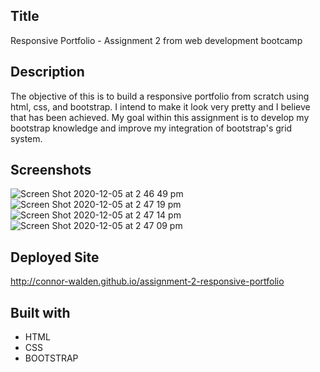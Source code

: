 ## Title
Responsive Portfolio - Assignment 2 from web development bootcamp

## Description
The objective of this is to build a responsive portfolio from scratch using html, css, and bootstrap. I intend to make it look very pretty and I believe that has been achieved. My goal within this assignment is to develop my bootstrap knowledge and improve my integration of bootstrap's grid system.

## Screenshots
![Screen Shot 2020-12-05 at 2 46 49 pm](https://user-images.githubusercontent.com/20080981/101233624-0a2eba80-3709-11eb-8f27-79ca37ada249.png)
![Screen Shot 2020-12-05 at 2 47 19 pm](https://user-images.githubusercontent.com/20080981/101233620-0733ca00-3709-11eb-8781-23f27a8ec59f.png)
![Screen Shot 2020-12-05 at 2 47 14 pm](https://user-images.githubusercontent.com/20080981/101233618-0307ac80-3709-11eb-949e-5f10d5297c20.png)
![Screen Shot 2020-12-05 at 2 47 09 pm](https://user-images.githubusercontent.com/20080981/101233623-09962400-3709-11eb-8f34-58644c25795f.png)

## Deployed Site
http://connor-walden.github.io/assignment-2-responsive-portfolio

## Built with
 - HTML
 - CSS
 - BOOTSTRAP
